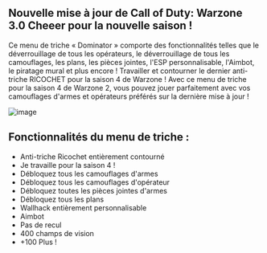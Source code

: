 ## Nouvelle mise à jour de Call of Duty: Warzone 3.0 Cheeer pour la nouvelle saison !
Ce menu de triche « Dominator » comporte des fonctionnalités telles que le déverrouillage de tous les opérateurs, le déverrouillage de tous les camouflages, les plans, les pièces jointes, l'ESP personnalisable, l'Aimbot, le piratage mural et plus encore ! Travailler et contourner le dernier anti-triche RICOCHET pour la saison 4 de Warzone ! Avec ce menu de triche pour la saison 4 de Warzone 2, vous pouvez jouer parfaitement avec vos camouflages d'armes et opérateurs préférés sur la dernière mise à jour !

![image](https://github.com/tenhallf0/Warzone-External-Cheat/assets/170143068/df445560-d7d4-41e9-93e8-979429cd006f)


## Fonctionnalités du menu de triche :
- Anti-triche Ricochet entièrement contourné
- Je travaille pour la saison 4 !
- Débloquez tous les camouflages d'armes
- Débloquez tous les camouflages d'opérateur
- Débloquez toutes les pièces jointes d'armes
- Débloquez tous les plans
- Wallhack entièrement personnalisable
- Aimbot
- Pas de recul
- 400 champs de vision
- +100 Plus !
